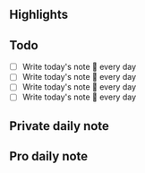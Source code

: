 ## Highlights

## Todo
- [ ] Write today's note 🔁 every day
- [ ] Write today's note 🔁 every day
- [ ] Write today's note 🔁 every day
- [ ] Write today's note 🔁 every day
## Private daily note

## Pro daily note
